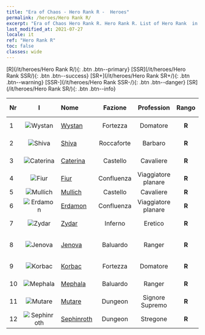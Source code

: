 ```yaml
---
title: "Era of Chaos - Hero Rank R -  Heroes"
permalink: /heroes/Hero Rank R/
excerpt: "Era of Chaos Hero Rank R. Hero Rank R. List of Hero Rank  in Era of Chaos"
last_modified_at: 2021-07-27
locale: it
ref: "Hero Rank R"
toc: false
classes: wide
---
```

 [R](/it/heroes/Hero Rank R/){: .btn .btn--primary} [SSR](/it/heroes/Hero Rank SSR/){: .btn .btn--success} [SR+](/it/heroes/Hero Rank SR+/){: .btn .btn--warning} [SSR-](/it/heroes/Hero Rank SSR-/){: .btn .btn--danger} [SR](/it/heroes/Hero Rank SR/){: .btn .btn--info} 

  | Nr |  I |    Nome    |  Fazione  |  Profession   |  Rango  |    Specialty     | User Rate  | 
  |:---|:--:|:-----------|:-------:|:-------------:|:------:|:-----------------|:----:|
  | 1 | ![Wystan](/images/h/h_Wystan.jpg) | [Wystan](/it/heroes/Wystan/) | Fortezza | Domatore | **R** |  Cacciatore della palude | R |
  | 2 | ![Shiva](/images/h/h_Shiwa.jpg) | [Shiva](/it/heroes/Shiva/) | Roccaforte | Barbaro | **R** |  Portatore di tempeste | R |
  | 3 | ![Caterina](/images/h/h_Catherine.jpg) | [Caterina](/it/heroes/Catherine/) | Castello | Cavaliere | **R** |  Crociato corazzato | R |
  | 4 | ![Fiur](/images/h/h_Fiur.jpg) | [Fiur](/it/heroes/Fiur/) | Confluenza | Viaggiatore planare | **R** |  Elementale del fuoco | R |
  | 5 | ![Mullich](/images/h/h_Mullich.jpg) | [Mullich](/it/heroes/Mullich/) | Castello | Cavaliere | **R** |  Carica | R+ |
  | 6 | ![Erdamon](/images/h/h_Erdamon.jpg) | [Erdamon](/it/heroes/Erdamon/) | Confluenza | Viaggiatore planare | **R** |  Re delle Rocce | R |
  | 7 | ![Zydar](/images/h/h_Zydar.jpg) | [Zydar](/it/heroes/Zydar/) | Inferno | Eretico | **R** |  Evocazione dell'Inferno | R |
  | 8 | ![Jenova](/images/h/h_Ylthin.jpg) | [Jenova](/it/heroes/Jenova/) | Baluardo | Ranger | **R** |  Fanciulla degli Unicorni | R |
  | 9 | ![Korbac](/images/h/h_Korbac.jpg) | [Korbac](/it/heroes/Korbac/) | Fortezza | Domatore | **R** |  Sciame di mosche | R |
  | 10 | ![Mephala](/images/h/h_Mephala.jpg) | [Mephala](/it/heroes/Mephala/) | Baluardo | Ranger | **R** |  Difesa assoluta | R |
  | 11 | ![Mutare](/images/h/h_Mutare.jpg) | [Mutare](/it/heroes/Mutare/) | Dungeon | Signore Supremo | **R** |  Torrente del Dungeon | R |
  | 12 | ![Sephinroth](/images/h/h_Sephinroth.jpg) | [Sephinroth](/it/heroes/Sephinroth/) | Dungeon | Stregone | **R** |  Sguardo cristallizzante | R |
